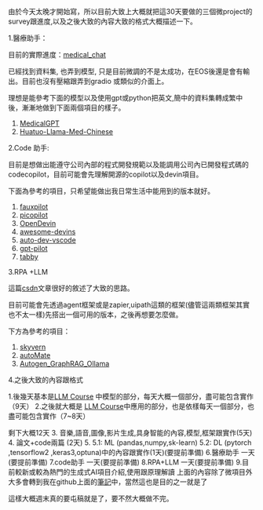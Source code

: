由於今天太晚才開始寫，所以目前大致上大概就把這30天要做的三個微project的survey跟進度,以及之後大致的內容大致的格式大概描述一下。

1.醫療助手：

目前的實際進度：[medical_chat](https://github.com/markl-a/My-AI-Engineer-s-Notes/blob/main/2.%E6%B7%B1%E5%85%A5LLM%E6%A8%A1%E5%9E%8B%E5%B7%A5%E7%A8%8B%E8%88%87LLM%E9%81%8B%E7%B6%AD/%E3%80%8C20240619_%E7%89%88%E6%9C%AC_medical_chat%E3%80%8D.ipynb)

已經找到資料集, 也弄到模型, 只是目前微調的不是太成功，在EOS後還是會有輸出。目前也沒有壓縮跟弄到gradio 或類似的介面上。

理想是能參考下面的模型以及使用gpt或python把英文,簡中的資料集轉成繁中後，漸漸地做到下面兩個項目的樣子。

   1. [MedicalGPT](https://github.com/shibing624/MedicalGPT)
   2. [Huatuo-Llama-Med-Chinese](https://github.com/SCIR-HI/Huatuo-Llama-Med-Chinese)

2.Code 助手:

目前是想做出能遵守公司內部的程式開發規範以及能調用公司內已開發程式碼的 codecopilot，目前可能會先理解開源的copilot以及devin項目。

   下面為參考的項目，只希望能做出我日常生活中能用到的版本就好。
   1. [fauxpilot](https://github.com/fauxpilot/fauxpilot)
   2. [picopilot](https://github.com/coder/picopilot)
   3. [OpenDevin](https://github.com/OpenDevin/OpenDevin)
   4. [awesome-devins](https://github.com/e2b-dev/awesome-devins)
   5. [auto-dev-vscode](https://github.com/unit-mesh/auto-dev-vscode)
   6. [gpt-pilot](https://github.com//Pythagora-io/gpt-pilot)
   7. [tabby](https://github.com/TabbyML/tabby)

3.RPA +LLM

這篇[csdn](https://blog.csdn.net/liangwqi/article/details/134399646)文章很好的敘述了大致的思路。

目前可能會先透過agent框架或是zapier,uipath這類的框架(儘管這兩類框架其實也不太一樣)先搭出一個可用的版本，之後再想要怎麼做。

   下方為參考的項目：
   1. [skyvern](https://github.com/Skyvern-AI/skyvern)
   2. [autoMate](https://github.com/yuruotong1/autoMate)
   3. [Autogen_GraphRAG_Ollama](https://github.com/karthik-codex/Autogen_GraphRAG_Ollama)

4.之後大致的內容跟格式

   1.後幾天基本是[LLM Course](https://github.com/mlabonne/llm-course) 中模型的部分，每天大概一個部分，盡可能包含實作（9天）
   2.之後就大概是 [LLM Course](https://github.com/mlabonne/llm-course)中應用的部分，也是依樣每天一個部分，也盡可能包含實作（7~8天）
   
   剩下大概12天
   3. 音樂,語音,圖像,影片生成,具身智能的內容,模型,框架跟實作(5天)
   4. 論文+code兩篇 (2天)
   5. 
       5.1: ML (pandas,numpy,sk-learn)
       5.2: DL (pytorch ,tensorflow2 ,keras3,optuna)中的內容跟實作(1天)(要提前準備)
   6.醫療助手  一天(要提前準備)
   7.code助手  一天(要提前準備)
   8.RPA+LLM  一天(要提前準備)
   9.目前較新或較為熱門的生成式AI項目介紹,使用跟原理解讀
   上面的內容除了微項目外大多會轉到我在github上面的[筆記](https://github.com/markl-a/My-AI-Engineer-s-Notes)中，當然這也是目的之一就是了
    
這樣大概週末真的要屯稿就是了，要不然大概做不完。